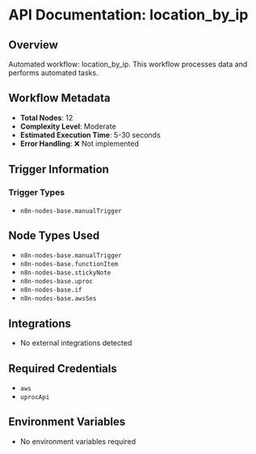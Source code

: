 # API Documentation: location_by_ip

## Overview
Automated workflow: location_by_ip. This workflow processes data and performs automated tasks.

## Workflow Metadata
- **Total Nodes**: 12
- **Complexity Level**: Moderate
- **Estimated Execution Time**: 5-30 seconds
- **Error Handling**: ❌ Not implemented

## Trigger Information
### Trigger Types
- `n8n-nodes-base.manualTrigger`

## Node Types Used
- `n8n-nodes-base.manualTrigger`
- `n8n-nodes-base.functionItem`
- `n8n-nodes-base.stickyNote`
- `n8n-nodes-base.uproc`
- `n8n-nodes-base.if`
- `n8n-nodes-base.awsSes`

## Integrations
- No external integrations detected

## Required Credentials
- `aws`
- `uprocApi`

## Environment Variables
- No environment variables required
